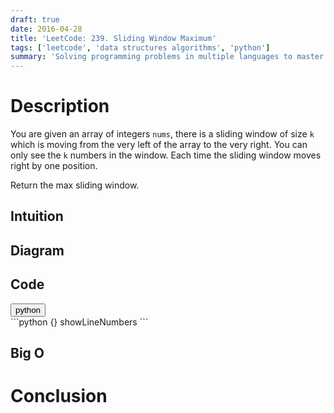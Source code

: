 ```yaml
---
draft: true
date: 2016-04-28
title: 'LeetCode: 239. Sliding Window Maximum'
tags: ['leetcode', 'data structures algorithms', 'python']
summary: 'Solving programming problems in multiple languages to master syntax, data structures, and algorithms.'
---
```


# Description

You are given an array of integers `nums`, there is a sliding window of size `k` which is moving from the very left of the array to the very right. You can only see the `k` numbers in the window. Each time the sliding window moves right by one position.

Return the max sliding window.

## Intuition

## Diagram

## Code

<div className="tab-group">
  <div className="tab">
    <button id="python" className="tablinks">python</button>
  </div>

  <div id="python" className="tabcontent">
    ```python {} showLineNumbers
    ```
  </div>
</div>

## Big O

# Conclusion
